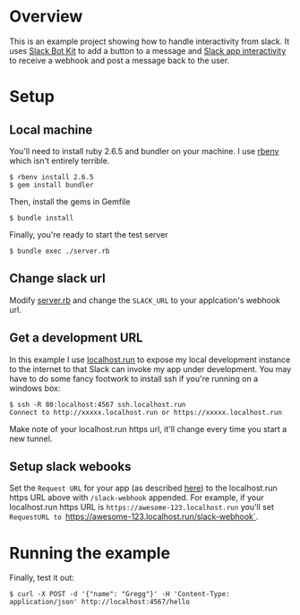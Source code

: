 # Overview
This is an example project showing how to handle interactivity from slack.  It uses [Slack Bot Kit](https://api.slack.com/block-kit) to add a button to a message and [Slack app interactivity](https://api.slack.com/interactivity) to receive a webhook and post a message back to the user.

# Setup

## Local machine
You'll need to install ruby 2.6.5 and bundler on your machine.  I use [rbenv](https://github.com/rbenv/rbenv) which isn't entirely terrible.

```
$ rbenv install 2.6.5
$ gem install bundler
```

Then, install the gems in Gemfile
```
$ bundle install
```

Finally, you're ready to start the test server
```
$ bundle exec ./server.rb
```

## Change slack url

Modify [server.rb](./server.rb) and change the `SLACK_URL` to your applcation's webhook url.

## Get a development URL
In this example I use [localhost.run](https://localhost.run) to expose my local development instance to the internet to that Slack can invoke my app under development.  You may have to do some fancy footwork to install ssh if you're running on a windows box:

```
$ ssh -R 80:localhost:4567 ssh.localhost.run
Connect to http://xxxxx.localhost.run or https://xxxxx.localhost.run
```

Make note of your localhost.run https url, it'll change every time you start a new tunnel.

## Setup slack webooks

Set the `Request URL` for your app (as described [here](https://api.slack.com/interactivity/handling#setup)) to the localhost.run https URL above with `/slack-webhook` appended.  For example, if your localhost.run https URL is `https://awesome-123.localhost.run` you'll set `RequestURL to `https://awesome-123.localhost.run/slack-webhook`.

# Running the example

Finally, test it out:

```
$ curl -X POST -d '{"name": "Gregg"}' -H 'Content-Type: application/json' http://localhost:4567/hello
```
